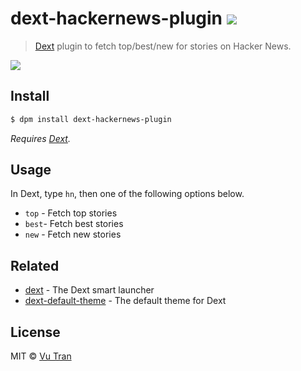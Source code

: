 # dext-hackernews-plugin ![](https://img.shields.io/badge/license-MIT-blue.svg)

> [Dext](https://github.com/vutran/dext) plugin to fetch top/best/new for stories on Hacker News.

![](screenshot.png?raw=true)

## Install

```bash
$ dpm install dext-hackernews-plugin
```

*Requires [Dext](https://github.com/vutran/dext).*

## Usage

In Dext, type `hn`, then one of the following options below.

- `top` - Fetch top stories
- `best`- Fetch best stories
- `new` - Fetch new stories

## Related

- [dext](https://github.com/vutran/dext) - The Dext smart launcher
- [dext-default-theme](https://github.com/vutran/dext-default-theme) - The default theme for Dext

## License

MIT © [Vu Tran](https://github.com/vutran/)
